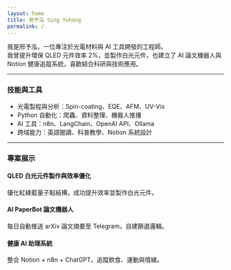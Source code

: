 ```yaml
---
layout: home
title: 邢予泓 Sing Yuhong
permalink: /
---
```


我是邢予泓，一位專注於光電材料與 AI 工具開發的工程師。  
我曾提升環保 QLED 元件效率 2%，並製作白光元件，也建立了 AI 論文機器人與 Notion 健康追蹤系統，喜歡結合科研與技術應用。

---

### 技能與工具

- 光電製程與分析：Spin-coating、EQE、AFM、UV-Vis
- Python 自動化：爬蟲、資料整理、機器人推播
- AI 工具：n8n、LangChain、OpenAI API、Ollama
- 跨域能力：英語閱讀、科普教學、Notion 系統設計

---

### 專案展示

#### QLED 白光元件製作與效率優化  
優化紅綠藍量子點結構，成功提升效率並製作白光元件。

#### AI PaperBot 論文機器人  
每日自動推送 arXiv 論文摘要至 Telegram，自建篩選邏輯。

#### 健康 AI 助理系統  
整合 Notion + n8n + ChatGPT，追蹤飲食、運動與情緒。

